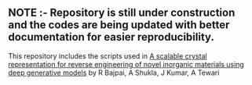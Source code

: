 ## NOTE :- Repository is still under construction and the codes are being updated with better documentation for easier reproducibility.

This repository includes the scripts used in [A scalable crystal representation for reverse engineering of 
novel inorganic materials using deep generative models](https://doi.org/10.26434/chemrxiv-2023-rknfd-v2) by R Bajpai, A Shukla, J Kumar, A Tewari
